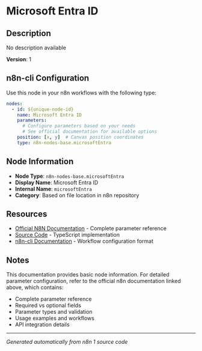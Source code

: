 # Microsoft Entra ID

## Description

No description available

**Version**: 1

## n8n-cli Configuration

Use this node in your n8n workflows with the following type:

```yaml
nodes:
  - id: ${unique-node-id}
    name: Microsoft Entra ID
    parameters:
      # Configure parameters based on your needs
      # See official documentation for available options
    position: [x, y]  # Canvas position coordinates
    type: n8n-nodes-base.microsoftEntra
```

## Node Information

- **Node Type**: `n8n-nodes-base.microsoftEntra`
- **Display Name**: Microsoft Entra ID
- **Internal Name**: `microsoftEntra`
- **Category**: Based on file location in n8n repository

## Resources

- [Official N8N Documentation](https://docs.n8n.io/integrations/builtin/app-nodes/n8n-nodes-base.microsoftentra/) - Complete parameter reference
- [Source Code](https://github.com/n8n-io/n8n/blob/master/packages/nodes-base/nodes/Microsoft/Entra/MicrosoftEntra.node.ts) - TypeScript implementation
- [n8n-cli Documentation](https://github.com/edenreich/n8n-cli) - Workflow configuration format

## Notes

This documentation provides basic node information. For detailed parameter configuration, 
refer to the official n8n documentation linked above, which contains:

- Complete parameter reference
- Required vs optional fields
- Parameter types and validation
- Usage examples and workflows
- API integration details

---
*Generated automatically from n8n 1 source code*

